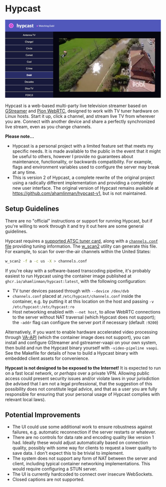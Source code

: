 # Hypcast

![Screenshot of Hypcast tuned to a channel](/doc/screenshot.png)

Hypcast is a web-based multi-party live television streamer based on
[GStreamer][gstreamer] and [Pion WebRTC][pion], designed to work with TV
tuner hardware on Linux hosts. Start it up, click a channel, and stream live
TV from wherever you are. Connect with another device and share a perfectly
synchronized live stream, even as you change channels.

**Please note…**

- Hypcast is a personal project with a limited feature set that meets my
  specific needs. It is made available to the public in the event that it
  might be useful to others, however I provide no guarantees about
  maintenance, functionality, or backwards compatibility. For example, flags
  and environment variables used to configure the server may break at any
  time.
- This is version 2 of Hypcast, a complete rewrite of the original project
  using a radically different implementation and providing a completely new
  user interface. The original version of Hypcast remains available at
  https://github.com/ahamlinman/hypcast-v1, but is not maintained.

[gstreamer]: https://gstreamer.freedesktop.org/
[pion]: https://github.com/pion/webrtc

## Setup Guidelines

There are no "official" instructions or support for running Hypcast, but if
you're willing to work through it and try it out here are some general
guidelines.

Hypcast requires a [supported ATSC tuner card][linuxtv-atsc], along with a
[`channels.conf` file][linuxtv-scan] providing tuning information. The
[w_scan2][w_scan2] utility can generate this file. For example, to scan for
over-the-air channels within the United States:

```sh
w_scan2 -f a -c us -X > channels.conf
```

If you're okay with a software-based transcoding pipeline, it's probably
easiest to run Hypcast using the container image published at
`ghcr.io/ahamlinman/hypcast:latest`, with the following configuration:

- TV tuner devices passed through with `--device /dev/dvb`
- `channels.conf` placed at `/etc/hypcast/channels.conf` inside the
  container, e.g. by putting it at this location on the host and passing
  `-v /etc/hypcast:/etc/hypcast:ro`
- Host networking enabled with `--net host`, to allow WebRTC connections to
  the server without NAT traversal (which Hypcast does not support); the
  `-addr` flag can configure the server port if necessary (default `:9200`)

Alternatively, if you want to enable hardware accelerated video processing
through [VA-API][vaapi] (which the container image does not support), you can
install and configure GStreamer and gstreamer-vaapi on your own system, then
build and run the Hypcast binary yourself with `-video-pipeline vaapi`.  See
the Makefile for details of how to build a Hypcast binary with embedded client
assets for convenience.

**Hypcast is not designed to be exposed to the Internet!** It is expected to
run on a fast local network, or _perhaps_ over a private VPN. Allowing public
access could present security issues and/or violate laws in your jurisdiction
(be advised that I am not a legal professional, that the suggestion of this
possibility does not constitute legal advice, and that as a user you are
fully responsible for ensuring that your personal usage of Hypcast complies
with relevant local laws).

[linuxtv-atsc]: https://www.linuxtv.org/wiki/index.php/Hardware_device_information
[linuxtv-scan]: https://www.linuxtv.org/wiki/index.php/Frequency_scan
[w_scan2]: https://github.com/stefantalpalaru/w_scan2
[vaapi]: https://01.org/linuxmedia/vaapi

## Potential Improvements

- The UI could use some additional work to ensure robustness against
  failures, e.g. automatic reconnection if the server restarts or whatever.
- There are no controls for data rate and encoding quality like version 1 had.
  Ideally these would adjust automatically based on connection quality,
  possibly with some way for clients to request a lower quality to save data.
  I don't expect this to be trivial to implement.
- The system does not support any form of NAT between the server and client,
  including typical container networking implementations. This would require
  configuring a STUN server.
- The UI is currently hardcoded to connect over insecure WebSockets.
- Closed captions are not supported.
